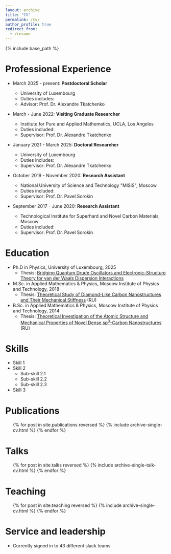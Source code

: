 ```yaml
---
layout: archive
title: "CV"
permalink: /cv/
author_profile: true
redirect_from:
  - /resume
---
```


{% include base_path %}

Professional Experience
======
* March 2025 - present: <b>Postdoctoral Scholar</b>
  * University of Luxembourg
  * Duties includes: 
  * Advisor: Prof. Dr. Alexandre Tkatchenko
 
* March - June 2022: <b>Visiting Graduate Researcher</b>
  * Institute for Pure and Applied Mathematics, UCLA, Los Angeles
  * Duties included: 
  * Supervisor: Prof. Dr. Alexandre Tkatchenko

* January 2021 - March 2025: <b>Doctoral Researcher</b>
  * University of Luxembourg
  * Duties includes: 
  * Supervisor: Prof. Dr. Alexandre Tkatchenko

* October 2019 - November 2020: <b>Research Assistant</b>
  * National University of Science and Technology "MISiS", Moscow
  * Duties included: 
  * Supervisor: Prof. Dr. Pavel Sorokin

* September 2017 - June 2020: <b>Research Assistant</b>
  * Technological Institute for Superhard and Novel Carbon Materials, Moscow
  * Duties included: 
  * Supervisor: Prof. Dr. Pavel Sorokin

Education
======
* Ph.D in Physics, University of Luxembourg, 2025
  * Thesis: [Bridging Quantum Drude Oscillators and Electronic-Structure Theory for van der Waals Dispersion Interactions](https://tcpunilu.com/pages/assets/img/Theses/AKhabibrakhmanov2025.pdf)  
* M.Sc. in Applied Mathematics & Physics, Moscow Institute of Physics and Technology, 2018
  * Thesis: [Theoretical Study of Diamond-Like Carbon Nanostructures and Their Mechanical Stiffness](https://almaz-khabibrakhmanov.github.io/files/theses/AKhabibrakhmanov_MSc_Thesis_2020.pdf) (RU)
* B.Sc. in Applied Mathematics & Physics, Moscow Institute of Physics and Technology, 2014
  * Thesis: [Theoretical Investigation of the Atomic Structure and Mechanical Properties of Novel Dense sp<sup>3</sup>-Carbon Nanostructures](https://almaz-khabibrakhmanov.github.io/files/theses/AKhabibrakhmanov_BSc_Thesis_2018.pdf) (RU)

Skills
======
* Skill 1
* Skill 2
  * Sub-skill 2.1
  * Sub-skill 2.2
  * Sub-skill 2.3
* Skill 3

Publications
======
  <ol>{% for post in site.publications reversed %}
    {% include archive-single-cv.html %}
  {% endfor %}</ol>
  
Talks
======
  <ul>{% for post in site.talks reversed %}
    {% include archive-single-talk-cv.html  %}
  {% endfor %}</ul>
  
Teaching
======
  <ul>{% for post in site.teaching reversed %}
    {% include archive-single-cv.html %}
  {% endfor %}</ul>
  
Service and leadership
======
* Currently signed in to 43 different slack teams
